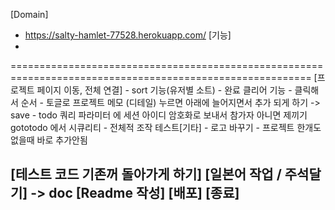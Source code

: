 [Domain] 
   - https://salty-hamlet-77528.herokuapp.com/
[기능]
   - 
==========================================================================================================
[프로젝트 페이지 이동, 전체 연결]
	- sort 기능(유저별 소트)
	- 완료 클리어 기능
	- 클릭해서 순서
	- 토글로 프로젝트 메모 (디테일) 누르면 아래에 늘어지면서 추가 되게 하기 -> save
	- todo 쿼리 파라미터 에 세션 아이디 암호화로 보내서 참가자 아니면 제끼기 gototodo 에서 시큐리티
	- 전체적 조작 테스트[기타]
		- 로고 바꾸기
		- 프로젝트 한개도 없을때 바로 추가안됨

[테스트 코드 기존꺼 돌아가게 하기]
[일본어 작업 / 주석달기] -> doc
[Readme 작성]
[배포]
[종료]
---------------------------------------------------------------------------------------------------------
